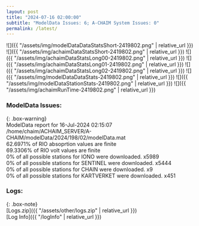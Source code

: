 ```yaml
---
layout: post
title: "2024-07-16 02:00:00"
subtitle: "ModelData Issues: 6; A-CHAIM System Issues: 0"
permalink: /latest/
---
```


![]({{ "/assets/img/modelDataDataStatsShort-2419802.png" | relative_url }})
![]({{ "/assets/img/achaimDataStatsShort-2419802.png" | relative_url }})
![]({{ "/assets/img/achaimDataStatsLong00-2419802.png" | relative_url }})
![]({{ "/assets/img/achaimDataStatsLong01-2419802.png" | relative_url }})
![]({{ "/assets/img/achaimDataStatsLong02-2419802.png" | relative_url }})
![]({{ "/assets/img/modelDataDataStats-2419802.png" | relative_url }})
![]({{ "/assets/img/modelDataStationStats-2419802.png" | relative_url }})
![]({{ "/assets/img/achaimRunTime-2419802.png" | relative_url }})


### ModelData Issues:  
  
{: .box-warning}  
 ModelData report for 16-Jul-2024 02:15:07   
 /home/chaim/ACHAIM_SERVER/A-CHAIM/modelData/2024/198/02/modelData.mat   
 62.6971% of RIO absoprtion values are finite   
 69.3306% of RIO volt values are finite   
 0% of all possible stations for IONO were downloaded. x5989   
 0% of all possible stations for SENTINEL were downloaded. x5444   
 0% of all possible stations for CHAIN were downloaded. x9   
 0% of all possible stations for KARTVERKET were downloaded. x451   
  


### Logs:  
  
{: .box-note}  
[Logs.zip]({{ "/assets/other/logs.zip" | relative_url }})  
[Log Info]({{ "/logInfo" | relative_url }})  
